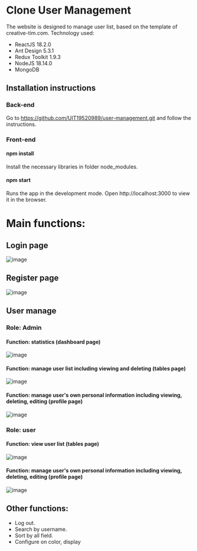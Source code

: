 # Clone User Management

The website is designed to manage user list, based on the template of creative-tim.com.
Technology used:

-   ReactJS 18.2.0
-   Ant Design 5.3.1
-   Redux Toolkit 1.9.3
-   NodeJS 18.14.0
-   MongoDB

## Installation instructions

### Back-end

Go to https://github.com/UIT19520989/user-management.git and follow the instructions.

### Front-end

#### npm install

Install the necessary libraries in folder node_modules.

#### npm start

Runs the app in the development mode.
Open http://localhost:3000 to view it in the browser.

# Main functions:

## Login page

![image](https://user-images.githubusercontent.com/68063645/229013511-5135050d-71b5-43b7-bc77-c20360cda72a.png)

## Register page

![image](https://user-images.githubusercontent.com/68063645/229013640-fac66b00-29ee-4c31-b20d-e61f923ee506.png)

## User manage

### Role: Admin

#### Function: statistics (dashboard page)

![image](https://user-images.githubusercontent.com/68063645/229014268-058b0320-0085-47b1-94e8-939057bf70dc.png)

#### Function: manage user list including viewing and deleting (tables page)

![image](https://user-images.githubusercontent.com/68063645/229014501-f5c466c7-c06d-4877-be76-b4882693f302.png)

#### Function: manage user's own personal information including viewing, deleting, editing (profile page)

![image](https://user-images.githubusercontent.com/68063645/229015107-798a6708-13f6-42ed-a2fb-08c945ea673d.png)

### Role: user

#### Function: view user list (tables page)

![image](https://user-images.githubusercontent.com/68063645/229015618-f6dffc1b-820e-4f84-ab89-6a69e433eb5c.png)

#### Function: manage user's own personal information including viewing, deleting, editing (profile page)

![image](https://user-images.githubusercontent.com/68063645/229015686-0801dcab-f51e-4412-89e7-63c0d6d83688.png)

## Other functions:

-   Log out.
-   Search by username.
-   Sort by all field.
-   Configure on color, display
